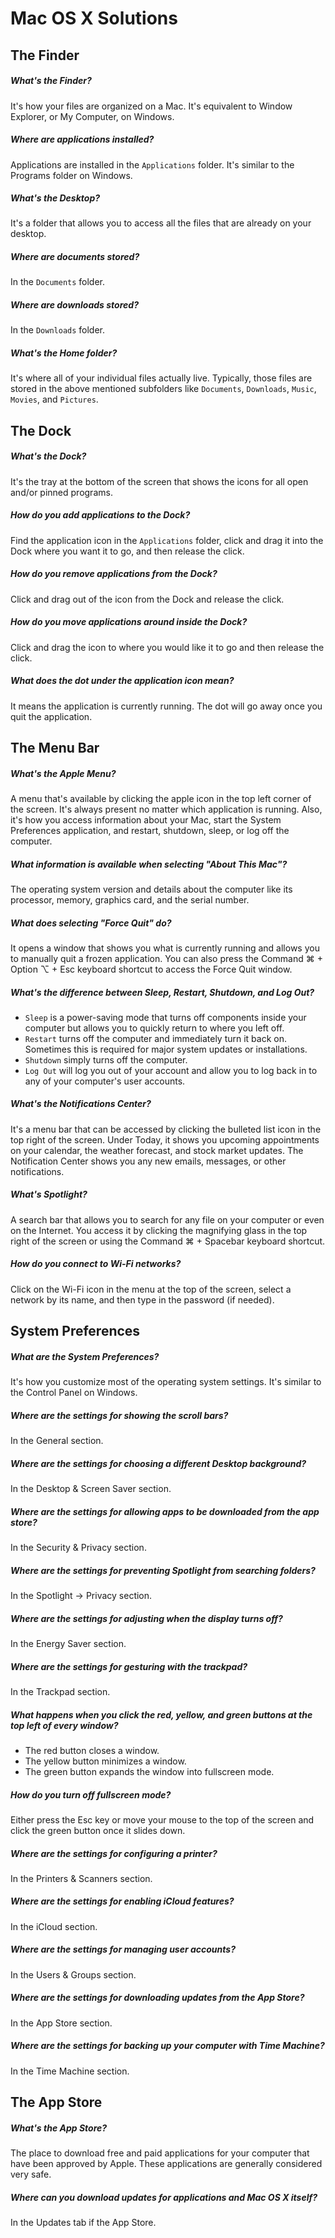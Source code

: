 # Mac OS X Solutions

## The Finder

##### What's the Finder?

It's how your files are organized on a Mac. It's equivalent to Window Explorer, or My Computer, on Windows.

##### Where are applications installed?

Applications are installed in the `Applications` folder. It's similar to the Programs folder on Windows.

##### What's the Desktop?

It's a folder that allows you to access all the files that are already on your desktop.

##### Where are documents stored?

In the `Documents` folder.

##### Where are downloads stored?

In the `Downloads` folder.

##### What's the Home folder?

It's where all of your individual files actually live. Typically, those files are stored in the above mentioned subfolders like `Documents`, `Downloads`, `Music`, `Movies`, and `Pictures`.

## The Dock

##### What's the Dock?

It's the tray at the bottom of the screen that shows the icons for all open and/or pinned programs.

##### How do you add applications to the Dock?

Find the application icon in the `Applications` folder, click and drag it into the Dock where you want it to go, and then release the click.

##### How do you remove applications from the Dock?

Click and drag out of the icon from the Dock and release the click.

##### How do you move applications around inside the Dock?

Click and drag the icon to where you would like it to go and then release the click.

##### What does the dot under the application icon mean?

It means the application is currently running. The dot will go away once you quit the application.

## The Menu Bar

##### What's the Apple Menu?

A menu that's available by clicking the apple icon in the top left corner of the screen. It's always present no matter which application is running. Also, it's how you access information about your Mac, start the System Preferences application, and restart, shutdown, sleep, or log off the computer.

##### What information is available when selecting "About This Mac"?

The operating system version and details about the computer like its processor, memory, graphics card, and the serial number.

##### What does selecting "Force Quit" do?

It opens a window that shows you what is currently running and allows you to manually quit a frozen application. You can also press the Command ⌘ + Option ⌥ + Esc keyboard shortcut to access the Force Quit window.

##### What's the difference between Sleep, Restart, Shutdown, and Log Out?

- `Sleep` is a power-saving mode that turns off components inside your computer but allows you to quickly return to where you left off.
- `Restart` turns off the computer and immediately turn it back on. Sometimes this is required for major system updates or installations.
- `Shutdown` simply turns off the computer.
- `Log Out` will log you out of your account and allow you to log back in to any of your computer's user accounts.

##### What's the Notifications Center?

It's a menu bar that can be accessed by clicking the bulleted list icon in the top right of the screen. Under Today, it shows you upcoming appointments on your calendar, the weather forecast, and stock market updates. The Notification Center shows you any new emails, messages, or other notifications.

##### What's Spotlight?

A search bar that allows you to search for any file on your computer or even on the Internet. You access it by clicking the magnifying glass in the top right of the screen or using the Command ⌘ + Spacebar keyboard shortcut.

##### How do you connect to Wi-Fi networks?

Click on the Wi-Fi icon in the menu at the top of the screen, select a network by its name, and then type in the password (if needed).

## System Preferences

##### What are the System Preferences?

It's how you customize most of the operating system settings. It's similar to the Control Panel on Windows.

##### Where are the settings for showing the scroll bars?

In the General section.

##### Where are the settings for choosing a different Desktop background?

In the Desktop & Screen Saver section.

##### Where are the settings for allowing apps to be downloaded from the app store?

In the Security & Privacy section.

##### Where are the settings for preventing Spotlight from searching folders?

In the Spotlight -> Privacy section.

##### Where are the settings for adjusting when the display turns off?

In the Energy Saver section.

##### Where are the settings for gesturing with the trackpad?

In the Trackpad section.

##### What happens when you click the red, yellow, and green buttons at the top left of every window?

- The red button closes a window.
- The yellow button minimizes a window.
- The green button expands the window into fullscreen mode.

##### How do you turn off fullscreen mode?

Either press the Esc key or move your mouse to the top of the screen and click the green button once it slides down.

##### Where are the settings for configuring a printer?

In the Printers & Scanners section.

##### Where are the settings for enabling iCloud features?

In the iCloud section.

##### Where are the settings for managing user accounts?

In the Users & Groups section.

##### Where are the settings for downloading updates from the App Store?

In the App Store section.

##### Where are the settings for backing up your computer with Time Machine?

In the Time Machine section.

## The App Store

##### What's the App Store?

The place to download free and paid applications for your computer that have been approved by Apple. These applications are generally considered very safe.

##### Where can you download updates for applications and Mac OS X itself?

In the Updates tab if the App Store.
